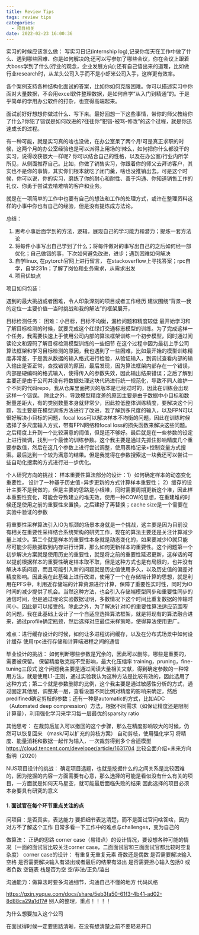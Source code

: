 ```yaml
---
title: Review Tips
tags: review tips
categories:
  - 项目相关
date: 2022-02-23 16:00:36
---
```



实习的时候应该怎么做：
写实习日记(internship log),记录你每天在工作中做了什么、遇到哪些困难、你是如何解决的;还可以写参加了哪些会议，你在会议上跟着大boss学到了什么(行业的观念，企业发展方向);还有自己悟出来的道理，比如做行业research时，从龙头公司入手而不是小虾米公司入手，这样更有效率。

各个案例支持各种结构化面试的答案，比如你如何克服困难。你可以描述实习中你面对大量数据，不会用excel软件整理数据，是如何自学“从入门到精通”的。于是乎简单的学用办公软件的打杂，也变得高端起来。

面试前好好想想你做过什么、写下来。最好回想一下这些事情，带你的师父教给你了什么?你犯了错误是如何改进的?往往你“犯错-被骂-修改”的这个过程，就是你迅速成长的过程。

有一种可能，就是实习真的啥也没做，在办公室呆了两个月!可是真正求职的时候，这两个月的办公室经验也是可以派得上用场的!辣么，如何把你什么都没干的实习，说得收获很大一样呢?
你可以结合自己的性格，以及在办公室/行业内所学所见，从侧面推荐自己。比如，你做了销售实习，你跟着你的师父去拜访客户，其实也不是你的事情，其实你们根本就吃了闭门羹，啥也没推销出去。可是这个时候，你可以说，你的实习，磨练了你的耐心和耐性、善于沟通、你知道销售工作的礼仪、你勇于尝试去啃难啃的客户和业务。

就是在一项简单的工作中也要有自己的想法和工作的处理方式，或许在整理资料这样的小事中你也有自己的经验，但是没有提炼成方法论。

总结：
1. 思考小事后面学到的方法，逻辑，展现自己的学习能力和潜力；提炼一套方法论
2. 将每件小事写出自己学到了什么；将每件做对的事写出自己的之后如何经一部优化；自己做错的事，下次如何避免改进，进步；遇到困难如何解决
3. 自学linux, 在pytorch官网上进行留言， 在stackoverflow上寻找答案；rpc自学，自学231n；了解了岗位和业务需求，从需求出发
4. 项目优缺点

项目如何包装：


遇到的最大挑战或者困难，令人印象深刻的项目或者工作经历
建议围绕“背景—我的定位—主要价值—当时挑战和我的解法”的框架展开，

目标检测任务：
困难：小目标，目标不均衡，漏检问题和精度较低
最开始学习和了解目标检测的时候，就要完成这个红绿灯交通标志模型的训练。为了完成这样一个任务，我需要快速上手使用公司内部的算法框架训练一个初步模型，同时通过阅读论文和源码了解目标检测模型训练的一些细节
在这个过程中因为最初上手公司算法框架和学习目标检测的原因，我也遇到了一些困难，比如最开始的模型训练精度非常差，于是我从数据的输入格式进行检验，从验证输入，到调试查看内部的输入输出是否正常，查找错误的原因，最后发现，因为算法框架内部存在一个错误，内部是硬编码的格式输入，使得传入的参数失效，因此输出结果错误；之后了解到主要还是由于公司并没有将数据处理这块代码进行统一规范化，导致不同人维护一个不同的代码repo，我从仓库里面拷贝的版本是已经过时的，因此在训练会出现这样一个错误。
除此之外，导致模型精度差的原因主要是由于数据中小目标和数据量差距大，有的类别数量本身就非常少，因此拉低整体训练精度，要解决这个问题，我主要是在模型训练方法进行了改进，我了解到多尺度的输入，以及FPN可以很好解决小目标的问题，focal loss可以解决样本不均衡的问题，因此在训练时候选择了多尺度输入方式，带有FPN网络和focal loss的损失函数来解决这些问题。之后精度上升到一个比较满意的阈值，但是还不够好。最后就是在一些参数的设定上进行微调，找到一个最佳的训练参数。这个我主要是通过先抓住影响精度几个重要参数值，然后在这几个参数上进行尝试调整，使用表格记录+控制变量方式搜索。最后达到一个较为满意的结果。但是我觉得在参数搜索这一块我还可以尝试一些自动化搜索的方式进行进一步优化。



个人研究方向的挑战：
样本重要性算法部分的设计：1）如何确定样本的动态变化重要性， 设计了一种基于历史值+异步更新的方式计算样本重要性； 2）缓存的设计主要不是我做的，但是主要的思路是小根堆，同时需要周期更新这个堆，因此样本重要性变化，可能会导致建立的堆无效，使用一种COW的思想，在重建堆的时候还是使用之前的重要性来置换，之后建好了再替换；cache size是一个需要在实验中验证的参数

将重要性采样算法引入IO为瓶颈的场景本身就是一个挑战，这主要是因为目前没有相关在重要性采样结合系统架构的研究工作，现在的算法主要还是关注计算减少量上减少。第二个就是样本的重要性本身就是动态变化的，如果要减少IO就只能尽可能少将数据取到内存进行计算，那么如何更新样本的重要性。这个问题第一个初步解决方案就是使用历史的重要性，就是将之前的重要性延迟更新，这样话的可以提前根据样本的重要性确定样本取不取，但是这种方式也是有局限的，也并没有解决本质问题，而且可能引入新的问题就是历史值使用多久，以及历史值的偏差对精度影响。因此我在此基础上进行改进，使用了一个在存储端计算的思想，就是利用在PFS中，利用近存储端的计算资源进行计算，保障了重要性实时性，同时为IO时间的减少提供了机会。当然这种方法，也会引入存储端模型同步和重要性同步的通信时间，但是通过理论实验数据证明，多数情况下这个时间比重复数据的传输时间小，因此是可以接受的。除此之外，为了解决针对IO的重要性算法适应范围窄的问题，我在此基础上设计了一个自适应选择算法框架，就是将现有的算法融合进来，通过profile确定瓶颈，然后选择对应最佳采样策略，使得算法使用更广。

难点：进行缓存设计的时候，如何让多进程访问缓存，以及在分布式场景中如何设计缓存
使用rpc进行存储和计算端进程之间的通信



毕业设计的挑战：
如何判断哪些参数是冗余的，因此可以删除，哪些是重要的，需要被保留。
保留精度敬克能不受影响，最大化压缩率
training，pruning，fine-tuning三段式
这个问题我主要是通过阅读大量相关文献，得到确定参数的一种常用方法，就是使用L1-正则，通过实验我认为这种方法是比较有效的，因此选用了这种方式；第二个就是参数删除的比例，这个我主要是通过敏感性分析的方式，通过固定其他层，调整某一层，查看设置不同比例对精度的影响来确定，然后predifined确定剪枝的参数；还有一种是automatic的方式，比如ADC（Automated deep compression）方法，根据不同需求（如保证精度还是限制计算量），利用强化学习来学习每一层最优的sparsity ratio

其他思考：
在裁剪后加入可以撤回的这个步骤，那么在精度影响较大的时候，仍然可以恢复回来 （mask/可以扩充的剪枝方案）
自动剪枝，使用强化学习
将精度、能量消耗和数据一起作为输入，一次裁剪得到多个合适模型
https://cloud.tencent.com/developer/article/1631704 比较全面介绍+未来方向指明（2020）



NUS项目设计的挑战：
确定项目选题，也就是挖掘什么的之间关系是比较困难的，因为挖掘的内容一方面需要有心意，那么选择的可能是看似没有什么有关的项目，一方面就是如何天马星空，就可能最后面临失败的结果
因此选择的项目必须本身要具有研究的意义


#### 1. 面试官在每个环节重点关注的点
问项目：是否真实，表达能力
要把细节表达清楚，而不是面试官问啥答啥，因为对方不了解这个工作
日常多看一下工作中的难点与challenges，变为自己的

做算法：
正确的思路
corner case（易错点）的设计情况，要设想各种可能的情况（一面的面试官比较关注corner case，二面面试官和三面面试官都比较时空复杂度）
    corner case的设计：
    有重复无重复元素
    奇数还是偶数
    是否需要解决输入空格
    是否需要解决输入有溢出或者最后的结果有溢出
    是否需要担心输入包括0 或者负数
    空链表
    栈是否为空
    空/非法/正负/溢出

沟通能力：做算法时要多沟通细节，沟通自己不懂的地方
代码风格


https://gxin.yuque.com/docs/share/5eb3fa50-61f3-4b41-ad02-8d88ca29a1d1?# 别人的整理，重点！！！！



为什么想要加入这个公司


在面试得时候一定要思路清晰，在没有想清楚之前不要轻易开口




